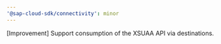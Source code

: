 ```yaml
---
'@sap-cloud-sdk/connectivity': minor
---
```


[Improvement] Support consumption of the XSUAA API via destinations.
